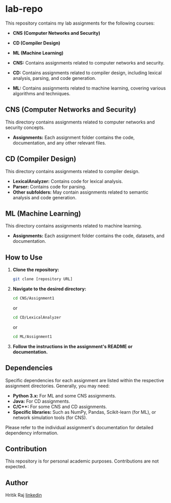 # lab-repo

This repository contains my lab assignments for the following courses:

* **CNS (Computer Networks and Security)**
* **CD (Compiler Design)**
* **ML (Machine Learning)**

* **CNS:** Contains assignments related to computer networks and security.
* **CD:** Contains assignments related to compiler design, including lexical analysis, parsing, and code generation.
* **ML:** Contains assignments related to machine learning, covering various algorithms and techniques.

## CNS (Computer Networks and Security)

This directory contains assignments related to computer networks and security concepts.

* **Assignments:** Each assignment folder contains the code, documentation, and any other relevant files.

## CD (Compiler Design)

This directory contains assignments related to compiler design.

* **LexicalAnalyzer:** Contains code for lexical analysis.
* **Parser:** Contains code for parsing.
* **Other subfolders:** May contain assignments related to semantic analysis and code generation.

## ML (Machine Learning)

This directory contains assignments related to machine learning.

* **Assignments:** Each assignment folder contains the code, datasets, and documentation.

## How to Use

1.  **Clone the repository:**
    ```bash
    git clone [repository URL]
    ```
2.  **Navigate to the desired directory:**
    ```bash
    cd CNS/Assignment1
    ```
    or
    ```bash
    cd CD/LexicalAnalyzer
    ```
    or
    ```bash
    cd ML/Assignment1
    ```
3.  **Follow the instructions in the assignment's README or documentation.**

## Dependencies

Specific dependencies for each assignment are listed within the respective assignment directories. Generally, you may need:

* **Python 3.x:** For ML and some CNS assignments.
* **Java:** For CD assignments.
* **C/C++:** For some CNS and CD assignments.
* **Specific libraries:** Such as NumPy, Pandas, Scikit-learn (for ML), or network simulation tools (for CNS).

Please refer to the individual assignment's documentation for detailed dependency information.

## Contribution

This repository is for personal academic purposes. Contributions are not expected.

## Author

Hritik Raj
[linkedin](https://www.linkedin.com/in/hritik-raj-8804hr/)
